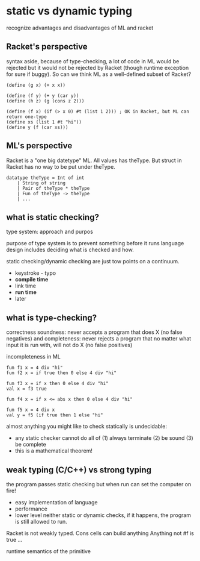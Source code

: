 # static vs dynamic typing
recognize advantages and disadvantages of ML and racket

## Racket's perspective
syntax aside, because of type-checking, a lot of code in ML would be rejected
but it would not be rejected by Racket (though runtime exception for sure if buggy). So can we think ML as a well-defined subset of Racket?

```
(define (g x) (+ x x))

(define (f y) (+ y (car y))
(define (h z) (g (cons z 2)))

(define (f x) (if (> x 0) #t (list 1 2))) ; OK in Racket, but ML can return one-type
(define xs (list 1 #t "hi"))
(define y (f (car xs)))
```  

## ML's perspective
Racket is a "one big datetype" ML.
All values has theType. But struct in Racket has no way to be put under theType.
```
datatype theType = Int of int
	| String of string
	| Pair of theType * theType
	| Fun of theType -> theType
	| ...
```

## what is static checking?
type system: approach and purpos

purpose of type system is to prevent something before it runs
language design includes deciding what is checked and how.

static checking/dynamic checking are just tow points on a continuum.
* keystroke - typo
* __compile time__ 
* link time
* __run time__
* later

## what is type-checking?
correctness
soundness: never accepts a program that does X (no false negatives) and 
completeness: never rejects a program that no matter what input it is run with, will not do X (no false positives)

incompleteness in ML
```
fun f1 x = 4 div "hi"
fun f2 x = if true then 0 else 4 div "hi"

fun f3 x = if x then 0 else 4 div "hi"
val x = f3 true

fun f4 x = if x <= abs x then 0 else 4 div "hi"

fun f5 x = 4 div x
val y = f5 (if true then 1 else "hi"
```
almost anything you might like to check statically is undecidable:
* any static checker cannot do all of (1) always terminate (2) be sound (3) be complete
* this is a mathematical theorem!

## weak typing (C/C++) vs strong typing
the program passes static checking but when run can set the computer on fire!
- easy implementation of language
- performance
- lower level
neither static or dynamic checks, if it happens, the program is still allowed to run.

Racket is not weakly typed.
Cons cells can build anything
Anything not #f is true
...

runtime semantics of the primitive

